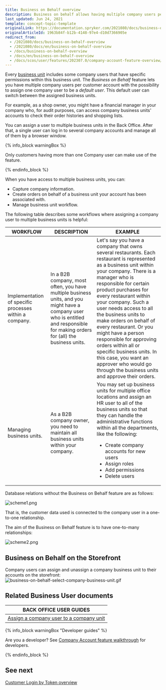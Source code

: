 ```yaml
---
title: Business on Behalf overview
description: Business on behalf allows having multiple company users per customer account with a possibility to select one company user to be a default user.
last_updated: Jun 24, 2021
template: concept-topic-template
originalLink: https://documentation.spryker.com/2021080/docs/business-on-behalf-overview
originalArticleId: 1963b84f-b12b-4148-97e4-d10d7366905e
redirect_from:
  - /2021080/docs/business-on-behalf-overview
  - /2021080/docs/en/business-on-behalf-overview
  - /docs/business-on-behalf-overview
  - /docs/en/business-on-behalf-overview
  - /docs/scos/user/features/202307.0/company-account-feature-overview/business-on-behalf-overview.html
---
```


Every [business unit](/docs/pbc/all/customer-relationship-management/{{page.version}}/base-shop/company-account-feature-overview/business-units-overview.html) includes some company users that have specific permissions within this business unit. The *Business on Behalf* feature lets you have multiple company users per customer account with the possibility to assign one company user to be a *default user*. This default user can switch between the assigned business units.

For example, as a shop owner, you might have a financial manager in your company who, for audit purposes, can access company business units' accounts to check their order histories and shopping lists.

You can assign a user to multiple business units in the Back Office. After that, a single user can log in to several company accounts and manage all of them by a browser window.

{% info_block warningBox %}

Only customers having more than one Company user can make use of the feature.

{% endinfo_block %}

When you have access to multiple business units, you can:

* Capture company information.
* Create orders on behalf of a business unit your account has been associated with.
* Manage business unit workflow.

The following table describes some workflows where assigning a company user to multiple business units is helpful:

| WORKFLOW | DESCRIPTION | EXAMPLE |
| --- | --- | --- |
| Implementation of specific processes within a company. | In a B2B company, most often, you have multiple business units, and you might have a company user who is entitled and responsible for making orders for (all) the business units. | Let's say you have a company that owns several restaurants. Each restaurant is represented as a business unit within your company. There is a manager who is responsible for certain product purchases for every restaurant within your company. Such a user needs access to all the business units to make orders on behalf of every restaurant. Or you might have a person responsible for approving orders within all or specific business units. In this case, you want an approver who would go through the business units and approve their orders.|
|Managing business units. | As a B2B company owner, you need to maintain all business units within your company. | You may set up business units for multiple office locations and assign an HR user to all of the business units so that they can handle the administrative functions within all the departments, like the following:<ul><li>Create company accounts for new users</li><li>Assign roles</li><li>Add permissions</li><li>Delete users</li></ul> |

Database relations without the Business on Behalf feature are as follows:

![scheme1.png](https://spryker.s3.eu-central-1.amazonaws.com/docs/Features/Company+Account+Management/Business+on+Behalf/Business+on+Behalf+Feature+Overview/scheme1.png)

That is, the customer data used is connected to the company user in a one-to-one relationship.

The aim of the Business on Behalf feature is to have one-to-many relationships:

![scheme2.png](https://spryker.s3.eu-central-1.amazonaws.com/docs/Features/Company+Account+Management/Business+on+Behalf/Business+on+Behalf+Feature+Overview/scheme2.png)

## Business on Behalf on the Storefront

Company users can assign and unassign a company business unit to their accounts on the storefront:
![business-on-behalf-select-company-business-unit.gif](https://spryker.s3.eu-central-1.amazonaws.com/docs/Features/Company+Account+Management/Business+on+Behalf/Business+on+Behalf+Feature+Overview/business-on-behalf-select-company-business-unit.gif)

## Related Business User documents

|BACK OFFICE USER GUIDES|
|---|
| [Assign a company user to a company unit](/docs/pbc/all/customer-relationship-management/{{page.version}}/base-shop/manage-in-the-back-office/company-users/edit-company-users.html)  |


{% info_block warningBox "Developer guides" %}

Are you a developer? See [Company Account feature walkthrough](/docs/scos/dev/feature-walkthroughs/{{page.version}}/company-account-feature-walkthrough/company-account-feature-walkthrough.html) for developers.

{% endinfo_block %}


## See next
[Customer Login by Token overview](/docs/pbc/all/customer-relationship-management/{{page.version}}/base-shop/company-account-feature-overview/customer-login-by-token-overview.html)
